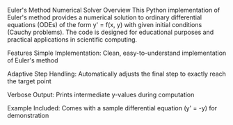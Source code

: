 Euler's Method Numerical Solver
Overview
This Python implementation of Euler's method provides a numerical solution to ordinary differential equations (ODEs) of the form y' = f(x, y) with given initial conditions (Cauchy problems). The code is designed for educational purposes and practical applications in scientific computing.

Features
Simple Implementation: Clean, easy-to-understand implementation of Euler's method

Adaptive Step Handling: Automatically adjusts the final step to exactly reach the target point

Verbose Output: Prints intermediate y-values during computation

Example Included: Comes with a sample differential equation (y' = -y) for demonstration

